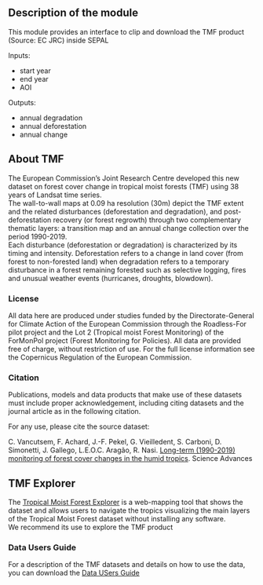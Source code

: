 ## Description of the module
This module provides an interface to clip and download the TMF product (Source: EC JRC) inside SEPAL

Inputs:

- start year
- end year
- AOI

Outputs:

- annual degradation
- annual deforestation
- annual change

## About TMF
The European Commission’s Joint Research Centre developed this new dataset on forest cover change in tropical moist forests (TMF) using 38 years of Landsat time series.  
The wall-to-wall maps at 0.09 ha resolution (30m) depict the TMF extent and the related disturbances (deforestation and degradation), and post-deforestation recovery (or forest regrowth) through two complementary thematic layers: a transition map and an annual change collection over the period 1990-2019.  
Each disturbance (deforestation or degradation) is characterized by its timing and intensity.
Deforestation refers to a change in land cover (from forest to non-forested land) when degradation refers to a temporary disturbance in a forest remaining forested such as selective logging, fires and unusual weather events (hurricanes, droughts, blowdown).  

### License
All data here are produced under studies funded by the Directorate-General for Climate Action of the European Commission through the Roadless-For pilot project and the Lot 2 (Tropical moist Forest Monitoring) of the ForMonPol project (Forest Monitoring for Policies). All data are provided free of charge, without restriction of use. For the full license information see the Copernicus Regulation of the European Commission.

### Citation
Publications, models and data products that make use of these datasets must include proper acknowledgement, including citing datasets and the journal article as in the following citation.

For any use, please cite the source dataset:  

C. Vancutsem, F. Achard, J.-F. Pekel, G. Vieilledent, S. Carboni, D. Simonetti, J. Gallego, L.E.O.C. Aragão, R. Nasi. [Long-term (1990-2019) monitoring of forest cover changes in the humid tropics](https://doi.org/10.1126/sciadv.abe1603). Science Advances


## TMF Explorer
The [Tropical Moist Forest Explorer](https://forobs.jrc.ec.europa.eu/TMF/) is a web-mapping tool that shows the dataset and allows users to navigate the tropics visualizing the main layers of the Tropical Moist Forest dataset without installing any software.  
We recommend its use to explore the TMF product


### Data Users Guide
For a description of the TMF datasets and details on how to use the data, you can download the [Data USers Guide](https://forobs.jrc.ec.europa.eu/TMF/download/TMF_DataUsersGuide_vf.pdf) 